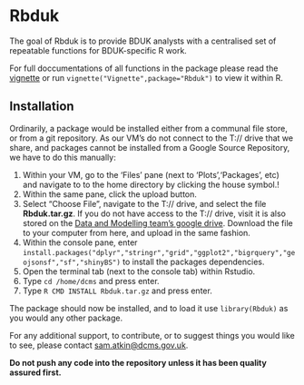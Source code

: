 
<!-- README.md is generated from README.Rmd. Please edit that file -->

# Rbduk

<!-- badges: start -->

<!-- badges: end -->

The goal of Rbduk is to provide BDUK analysts with a centralised set of
repeatable functions for BDUK-specific R work.

For full doccumentations of all functions in the package please read the
[vignette](https://source.cloud.google.com/dcms-datalake-staging/Rbduk/+/master:vignettes/Vignette.md)
or run `vignette("Vignette",package="Rbduk")` to view it within R.

## Installation

Ordinarily, a package would be installed either from a communal file
store, or from a git repository. As our VM’s do not connect to the T://
drive that we share, and packages cannot be installed from a Google
Source Repository, we have to do this manually:

1)  Within your VM, go to the ‘Files’ pane (next to ‘Plots’,‘Packages’,
    etc) and navigate to to the home directory by clicking the house
    symbol.\!
2)  Within the same pane, click the upload button.
3)  Select “Choose File”, navigate to the T:// drive, and select the
    file **Rbduk.tar.gz**. If you do not have access to the T:// drive,
    visit it is also stored on the [Data and Modelling team’s google
    drive](https://drive.google.com/drive/folders/1N760JFNMWoFAmhH3ivhkyrrYx882t2E5).
    Download the file to your computer from here, and upload in the same
    fashion.
4)  Within the console pane, enter
    `install.packages("dplyr","stringr","grid","ggplot2","bigrquery","geojsonsf","sf","shinyBS")`
    to install the packages dependencies.
5)  Open the terminal tab (next to the console tab) within Rstudio.
6)  Type `cd /home/dcms` and press enter.
7)  Type `R CMD INSTALL Rbduk.tar.gz` and press enter.

The package should now be installed, and to load it use `library(Rbduk)`
as you would any other package.

For any additional support, to contribute, or to suggest things you
would like to see, please contact
[sam.atkin@dcms.gov.uk](sam.atkin@dcms.gov.uk).

**Do not push any code into the repository unless it has been quality
assured first.**
